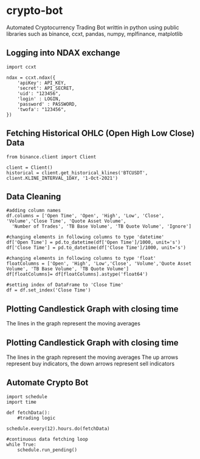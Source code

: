 # crypto-bot
 Automated Cryptocurrency Trading Bot writtin in python using public libraries such as binance, ccxt, pandas, numpy, mplfinance, matplotlib

## Logging into NDAX exchange
```
import ccxt

ndax = ccxt.ndax({
    'apiKey': API_KEY,
    'secret': API_SECRET,
    'uid': "123456",   
    'login' : LOGIN,
    'password' : PASSWORD,
    'twofa': "123456",
})
```
## Fetching Historical OHLC (Open High Low Close) Data
```
from binance.client import Client

client = Client()
historical = client.get_historical_klines('BTCUSDT', client.KLINE_INTERVAL_1DAY, '1-Oct-2021')
```
## Data Cleaning
```
#adding column names
df.columns = ['Open Time', 'Open', 'High', 'Low', 'Close', 'Volume','Close Time', 'Quote Asset Volume',
  'Number of Trades', 'TB Base Volume', 'TB Quote Volume', 'Ignore']
  
#changing elements in following columns to type 'datetime'
df['Open Time'] = pd.to_datetime(df['Open Time']/1000, unit='s')
df['Close Time'] = pd.to_datetime(df['Close Time']/1000, unit='s')

#changing elements in following columns to type 'float'
floatColumns = ['Open', 'High', 'Low','Close', 'Volume','Quote Asset Volume', 'TB Base Volume', 'TB Quote Volume']
df[floatColumns]= df[floatColumns].astype('float64')

#setting index of DataFrame to 'Close Time'
df = df.set_index('Close Time')
```
## Plotting Candlestick Graph with closing time
The lines in the graph represent the moving averages

## Plotting Candlestick Graph with closing time
The lines in the graph represent the moving averages
The up arrows represent buy indicators, the down arrows represent sell indicators

## Automate Crypto Bot
```
import schedule
import time

def fetchData():
    #trading logic

schedule.every(12).hours.do(fetchData)

#continuous data fetching loop
while True:
    schedule.run_pending()
```


